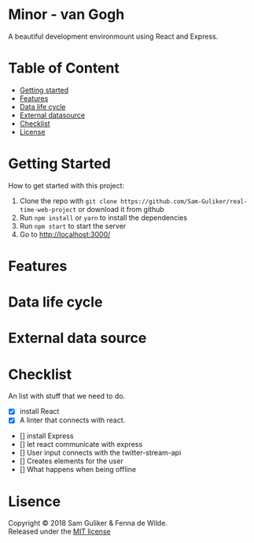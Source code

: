 # Minor - van Gogh
A beautiful development environmount using React and Express.

# Table of Content

* [Getting started](#getting-started)
* [Features](#features)
* [Data life cycle](#data-life-cycle)
* [External datasource](#external-data-source)
* [Checklist](#checklist)
* [License](#license)

# Getting Started
How to get started with this project:

1.  Clone the repo with `git clone https://github.com/Sam-Guliker/real-time-web-project` or download it from github
2.  Run `npm install` or `yarn` to install the dependencies
3.  Run `npm start` to start the server
4.  Go to [http://localhost:3000/](http://localhost:3000/)

# Features

# Data life cycle 

# External data source

# Checklist
An list with stuff that we need to do.

- [x] install React
- [x] A linter that connects with react.
- [] install Express
- [] let react communicate with express
- [] User input connects with the twitter-stream-api
- [] Creates elements for the user
- [] What happens when being offline

# Lisence
Copyright © 2018 Sam Guliker & Fenna de Wilde.  
Released under the [MIT license](https://opensource.org/licenses/MIT)